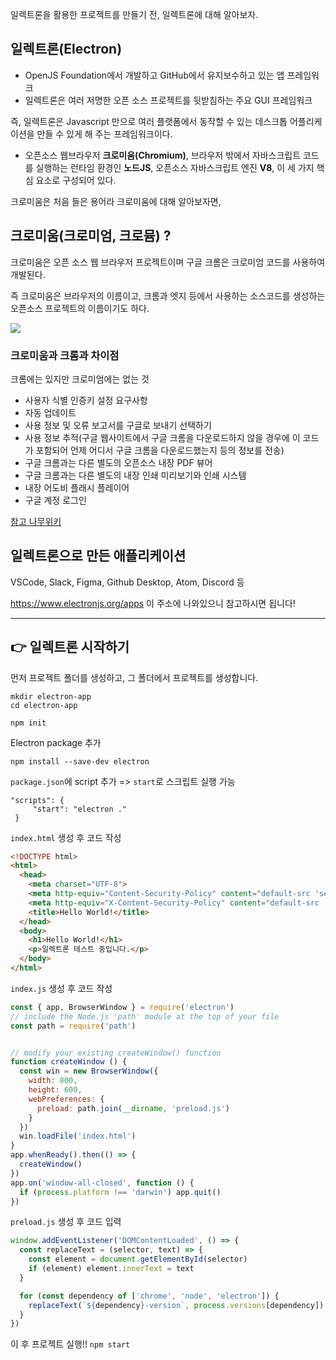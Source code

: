 일렉트론을 활용한 프로젝트를 만들기 전, 일렉트론에 대해 알아보자.



## 일렉트론(Electron)

- OpenJS Foundation에서 개발하고 GitHub에서 유지보수하고 있는 앱 프레임워크
- 일렉트론은 여러 저명한 오픈 소스 프로젝트를 뒷받침하는 주요 GUI 프레임워크

즉, 일렉트론은 Javascript 만으로 여러 플랫폼에서 동작할 수 있는 데스크톱 어플리케이션을 만들 수 있게 해 주는 프레임워크이다.

- 오픈소스 웹브라우저 **크로미움(Chromium)**, 브라우저 밖에서 자바스크립트 코드를 실행하는 런타임 환경인 **노드JS**, 오픈소스 자바스크립트 엔진 **V8**, 이 세 가지 핵심 요소로 구성되어 있다.




크로미움은 처음 들은 용어라 크로미움에 대해 알아보자면,

## 크로미움(크로미엄, 크로뮴) ?

크로미움은 오픈 소스 웹 브라우저 프로젝트이며 구글 크롬은 크로미엄 코드를 사용하여 개발된다.

즉 크로미움은 브라우저의 이름이고, 크롬과 엣지 등에서 사용하는 소스코드를 생성하는 오픈소스 프로젝트의 이름이기도 하다.

![](https://t1.daumcdn.net/cfile/tistory/993C3B505C35C5E71E)



### 크로미움과 크롬과 차이점

크롬에는 있지만 크로미엄에는 없는 것

- 사용자 식별 인증키 설정 요구사항
- 자동 업데이트
- 사용 정보 및 오류 보고서를 구글로 보내기 선택하기
- 사용 정보 추적(구글 웹사이트에서 구글 크롬을 다운로드하지 않을 경우에 이 코드가 포함되어 언제 어디서 구글 크롬을 다운로드했는지 등의 정보를 전송)
- 구글 크롬과는 다른 별도의 오픈소스 내장 PDF 뷰어
- 구글 크롬과는 다른 별도의 내장 인쇄 미리보기와 인쇄 시스템
- 내장 어도비 플래시 플레이어
- 구글 계정 로그인

[참고 나무위키](https://ko.wikipedia.org/wiki/%ED%81%AC%EB%A1%9C%EB%AF%B8%EC%97%84_(%EC%9B%B9_%EB%B8%8C%EB%9D%BC%EC%9A%B0%EC%A0%80))



## 일렉트론으로 만든 애플리케이션

VSCode, Slack, Figma, Github Desktop, Atom, Discord 등

https://www.electronjs.org/apps 이 주소에 나와있으니 참고하시면 됩니다!



***



## 👉 일렉트론 시작하기

먼저 프로젝트 폴더를 생성하고, 그 폴더에서 프로젝트를 생성합니다.

```
mkdir electron-app
cd electron-app

npm init
```



Electron package 추가

```
npm install --save-dev electron
```



`package.json`에 script 추가 => `start`로 스크립트 실행 가능

```
"scripts": { 
     "start": "electron ." 
 }
```



`index.html` 생성 후 코드 작성

```html
<!DOCTYPE html>
<html>
  <head>
    <meta charset="UTF-8">
    <meta http-equiv="Content-Security-Policy" content="default-src 'self'; script-src 'self'">
    <meta http-equiv="X-Content-Security-Policy" content="default-src 'self'; script-src 'self'">
    <title>Hello World!</title>
  </head>
  <body>
    <h1>Hello World!</h1>
    <p>일렉트론 테스트 중입니다.</p>
  </body>
</html>
```



`index.js` 생성 후 코드 작성

``` javascript
const { app, BrowserWindow } = require('electron')
// include the Node.js 'path' module at the top of your file
const path = require('path')


// modify your existing createWindow() function
function createWindow () {
  const win = new BrowserWindow({
    width: 800,
    height: 600,
    webPreferences: {
      preload: path.join(__dirname, 'preload.js')
    }
  })
  win.loadFile('index.html')
}
app.whenReady().then(() => {
  createWindow()
})
app.on('window-all-closed', function () {
  if (process.platform !== 'darwin') app.quit()
})
```



`preload.js` 생성 후 코드 입력

``` javascript
window.addEventListener('DOMContentLoaded', () => {
  const replaceText = (selector, text) => {
    const element = document.getElementById(selector)
    if (element) element.innerText = text
  }

  for (const dependency of ['chrome', 'node', 'electron']) {
    replaceText(`${dependency}-version`, process.versions[dependency])
  }
})
```



이 후 프로젝트 실행!! `npm start`